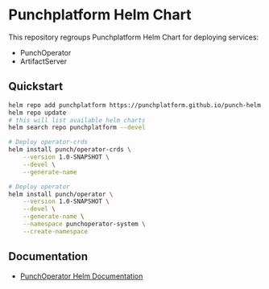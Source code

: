 # Punchplatform Helm Chart

This repository regroups Punchplatform Helm Chart for deploying services:
- PunchOperator
- ArtifactServer

## Quickstart

```sh
helm repo add punchplatform https://punchplatform.github.io/punch-helm
helm repo update
# this will list available helm charts
helm search repo punchplatform --devel

# Deploy operator-crds
helm install punch/operator-crds \
    --version 1.0-SNAPSHOT \
    --devel \
    --generate-name

# Deploy operator
helm install punch/operator \
    --version 1.0-SNAPSHOT \
    --devel \
    --generate-name \
    --namespace punchoperator-system \
    --create-namespace
```

## Documentation

- [PunchOperator Helm Documentation](./operator/README.md)
